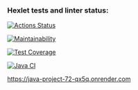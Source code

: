 ### Hexlet tests and linter status:
[![Actions Status](https://github.com/Dangerwind/java-project-72/actions/workflows/hexlet-check.yml/badge.svg)](https://github.com/Dangerwind/java-project-72/actions)

[![Maintainability](https://api.codeclimate.com/v1/badges/4efdfd370a0fe2dba789/maintainability)](https://codeclimate.com/github/Dangerwind/java-project-72/maintainability)

[![Test Coverage](https://api.codeclimate.com/v1/badges/4efdfd370a0fe2dba789/test_coverage)](https://codeclimate.com/github/Dangerwind/java-project-72/test_coverage)

[![Java CI](https://github.com/Dangerwind/java-project-72/actions/workflows/main.yml/badge.svg)](https://github.com/Dangerwind/java-project-72/actions/workflows/main.yml)


https://java-project-72-qx5q.onrender.com

